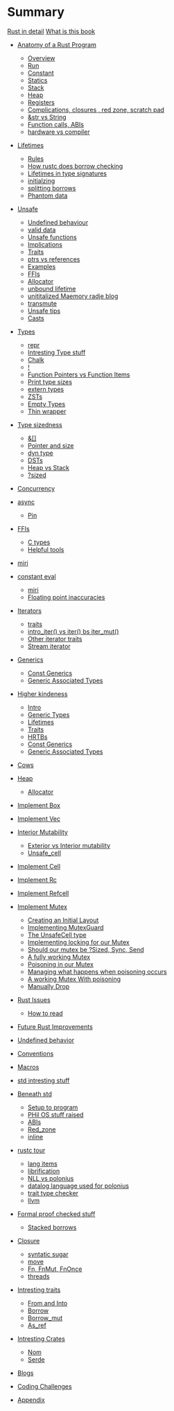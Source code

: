 # Summary

[Rust in detail]()
[What is this book](Prefix/what_is_this_book.md)


- [Anatomy of a Rust Program](ch01/intro_anatomy.md)
  - [Overview](ch01/overview.md)
  - [Run](ch01/exec.md)
  - [Constant](ch01/constant.md)
  - [Statics](ch01/statics.md)
  - [Stack](ch01/stack.md)
  - [Heap](ch01/heap.md)
  - [Registers]()
  - [Complications, closures , red zone, scratch pad]()
  - [&str vs String]()
  - [Function calls, ABIs](ch01/function_calls.md)
  - [hardware vs compiler](ch01/hardware_vs_compiler.md)


- [Lifetimes](ch02/intro_lifetimes.md)
  - [Rules]()
  - [How rustc does borrow checking]()
  - [Lifetimes in type signatures]()
  - [initialzing]()
  - [splitting borrows]()
  - [Phantom data]()


- [Unsafe](ch03/intro_unsafe.md)
  - [Undefined behaviour]()
  - [valid data]()
  - [Unsafe functions]()
  - [Implications]()
  - [Traits]()
  - [ptrs vs references]()
  - [Examples]()
  - [FFIs]()
  - [Allocator]()
  - [unbound lifetime]()
  - [unititalized Maemory radje blog]()
  - [transmute]()
  - [Unsafe tips]()
  - [Casts]()


- [Types](ch04/intro_types.md)
  - [repr]()
  - [Intresting Type stuff]()
  - [Chalk]()
  - [!]()
  - [Function Pointers vs Function Items]()
  - [Print type sizes]()
  - [extern types]()
  - [ZSTs]()
  - [Empty Types]()
  - [Thin wrapper]()
  
- [Type sizedness](ch05/intro_type_sizedness.md)
  - [&[]]()
  - [Pointer and size]()
  - [dyn type]()
  - [DSTs]()
  - [Heap vs Stack]()
  - [?sized]()
 
  
- [Concurrency](ch06/intro_concur.md)

- [async](ch07/intro_async.md)
  - [Pin]()
  
- [FFIs](ch08/intro_FFIs.md)
  - [C types]()
  - [Helpful tools]()

- [miri](ch09/intro_miri.md)

- [constant eval](ch10/intro_const_eval.md)
  - [miri]()
  - [Floating point inaccuracies]()

- [Iterators](ch11/intro_iterators.md)
  - [traits]()
  - [intro_iter() vs iter() bs iter_mut()]()
  - [Other iterator traits]()
  - [Stream iterator]()
  
- [Generics](ch12/intro_generics.md)
  - [Const Generics]()
  - [Generic Associated Types]()
  
- [Higher kindeness](ch13/intro_high_kind.md)
  - [Intro]()
  - [Generic Types]()
  - [Lifetimes]()
  - [Traits]()
  - [HRTBs]()
  - [Const Generics]()
  - [Generic Associated Types]()
  
- [Cows](ch14/intro_cows.md)

- [Heap](ch15/intro_heap.md)
  - [Allocator]()

- [Implement Box](ch16/intro_impl_box.md)

- [Implement Vec](ch17/intro_impl_vec.md)


- [Interior Mutability](ch18/intro_inter_mut.md)
  - [Exterior vs Interior mutability]()
  - [Unsafe_cell]()
  
  
- [Implement Cell](ch19/intro_impl_cell.md)

- [Implement Rc](ch20/intro_impl_rc.md)

- [Implement Refcell](ch21/intro_impl_refcell.md)

- [Implement Mutex](ch22/intro_impl_mutex.md)
  - [Creating an Initial Layout](ch22/impl_mutex_initial_layout.md)
  - [Implementing MutexGuard](ch22/impl_mutex_guard.md)
  - [The UnsafeCell type](ch22/impl_mutex_unsafe_cell.md)
  - [Implementing locking for our Mutex](ch22/impl_mutex_locking.md)
  - [Should our mutex be ?Sized, Sync, Send](ch22/impl_mutex_sized_sync_send.md)
  - [A fully working Mutex](ch22/impl_mutex_review_no_poison.md)
  - [Poisoning in our Mutex](ch22/impl_mutex_poison.md)
  - [Managing what happens when poisoning occurs](ch22/impl_mutex_poison_error.md)
  - [A working Mutex With poisoning](ch22/impl_mutex_final.md)
  - [Manually Drop]()

- [Rust Issues]()
  - [How to read]()

- [Future Rust Improvements]()

- [Undefined behavior]()

- [Conventions]()

- [Macros]()

- [std intresting stuff]()

- [Beneath std]()
  - [Setup to program]()
  - [PHil OS stuff raised]()
  - [ABIs]()
  - [Red_zone]()
  - [inline]()
  
- [rustc tour]()
  - [lang items]()
  - [librification]()
  - [NLL vs polonius]()
  - [datalog language used for polonius]()
  - [trait type checker]()
  - [llvm]()
  
- [Formal proof checked stuff]()
  - [Stacked borrows]()

- [Closure]()
  - [syntatic sugar]()
  - [move]()
  - [Fn, FnMut, FnOnce]()
  - [threads]()

- [Intresting traits]()
  - [From and Into]()
  - [Borrow]()
  - [Borrow_mut]()
  - [As_ref]()
 
- [Intresting Crates]()
  - [Nom]()
  - [Serde]()
  
- [Blogs]()
  
- [Coding Challenges]()

- [Appendix]()
 

